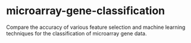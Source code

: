 # microarray-gene-classification
Compare the accuracy of various feature selection and machine learning techniques for the classification of microarray gene data.
